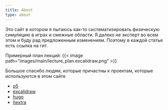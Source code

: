 ```yaml
---
title: About
type: about
---
```


Это сайт в котором я пытаюсь как-то систематизировать физическую симуляцию в играх и смежные области. 
Я далеко не эксперт во всем этом и буду рад предложенным изменениям. Поэтому в каждой статье есть ссылка на гит.

Примерный план лекций:
{{< image path="images/main/lecture_plan.excalidraw.png" >}}

Большое спасибо людям, которые причастны к проектам, которые используются в этом сайте

- [p5](https://p5js.org)
- [excalidraw](https://excalidraw.com/)
- [hugo](https://gohugo.io/)
- [hextra](https://imfing.github.io/hextra/)
